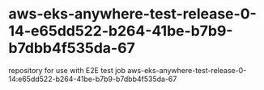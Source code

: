 # aws-eks-anywhere-test-release-0-14-e65dd522-b264-41be-b7b9-b7dbb4f535da-67
repository for use with E2E test job aws-eks-anywhere-test-release-0-14:e65dd522-b264-41be-b7b9-b7dbb4f535da-67
